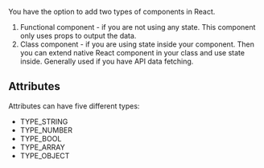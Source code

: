 You have the option to add two types of components in React.
1. Functional component - if you are not using any state. This component only uses props to output the data.
2. Class component - if you are using state inside your component. Then you can extend native React component in your class and use state inside. Generally used if you have API data fetching.

## Attributes
Attributes can have five different types:
- TYPE_STRING
- TYPE_NUMBER
- TYPE_BOOL
- TYPE_ARRAY
- TYPE_OBJECT
